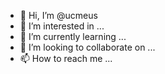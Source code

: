 - 👋 Hi, I’m @ucmeus
- 👀 I’m interested in ...
- 🌱 I’m currently learning ...
- 💞️ I’m looking to collaborate on ...
- 📫 How to reach me ...

<!---
ucmeus/ucmeus is a ✨ special ✨ repository because its `README.md` (this file) appears on your GitHub profile.
You can click the Preview link to take a look at your changes.
--->

